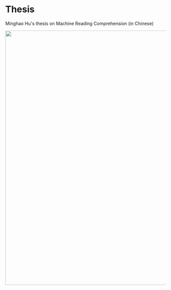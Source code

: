 # Thesis
Minghao Hu's thesis on Machine Reading Comprehension (in Chinese)

<p>
<img src="image/thesis_overview.PNG" width="800">
</p>
